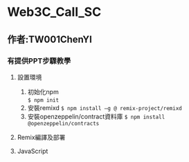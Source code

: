 # Web3C_Call_SC
## 作者:TW001ChenYI
### 有提供PPT步驟教學

1. 設置環境
    1. 初始化npm <br>
    ```$ npm init```
    2. 安裝remixd
    ```$ npm install –g @ remix-project/remixd```
    3. 安裝openzeppelin/contract資料庫
    ```$ npm install @openzeppelin/contracts```

2. Remix編譯及部署
3. JavaScript